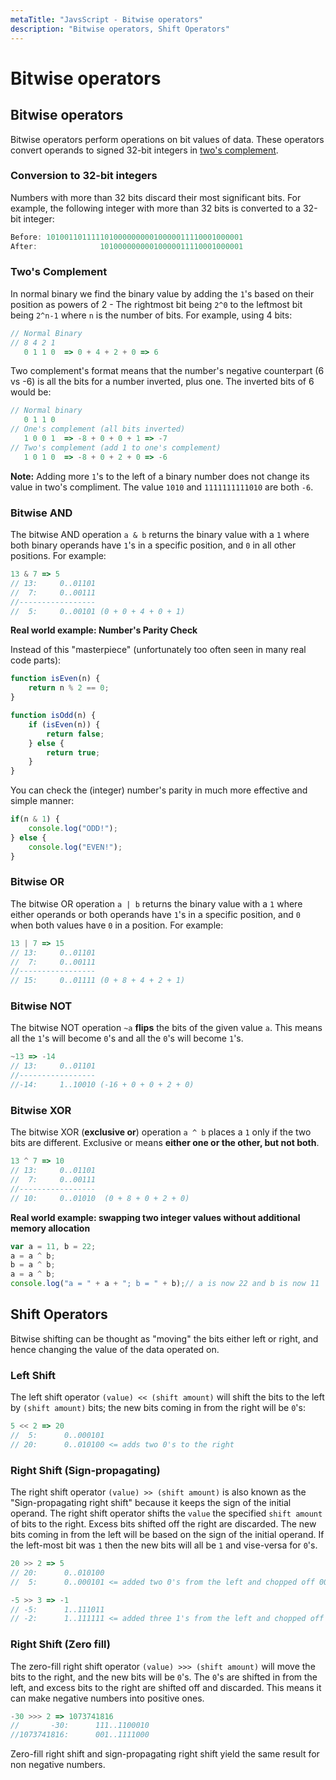 ```yaml
---
metaTitle: "JavsScript - Bitwise operators"
description: "Bitwise operators, Shift Operators"
---
```


# Bitwise operators



## Bitwise operators


Bitwise operators perform operations on bit values of data. These operators convert  operands to signed 32-bit integers in [two's complement](http://stackoverflow.com/questions/1049722/what-is-2s-complement).

### Conversion to 32-bit integers

Numbers with more than 32 bits discard their most significant bits. For example, the following integer with more than 32 bits is converted to a 32-bit integer:

```js
Before: 10100110111110100000000010000011110001000001
After:              10100000000010000011110001000001

```

### Two's Complement

In normal binary we find the binary value by adding the `1`'s based on their position as powers of 2 - The rightmost bit being `2^0` to the leftmost bit being `2^n-1` where `n` is the number of bits. For example, using 4 bits:

```js
// Normal Binary
// 8 4 2 1
   0 1 1 0  => 0 + 4 + 2 + 0 => 6

```

Two complement's format means that the number's negative counterpart (6 vs -6) is all the bits for a number inverted, plus one. The inverted bits of 6 would be:

```js
// Normal binary
   0 1 1 0
// One's complement (all bits inverted)
   1 0 0 1  => -8 + 0 + 0 + 1 => -7
// Two's complement (add 1 to one's complement)
   1 0 1 0  => -8 + 0 + 2 + 0 => -6

```

**Note:** Adding more `1`'s to the left of a binary number does not change its value in two's compliment. The value `1010` and `1111111111010` are both `-6`.

### Bitwise AND

The bitwise AND operation `a & b` returns the binary value with a `1` where both binary operands have `1`'s in a specific position, and `0` in all other positions. For example:

```js
13 & 7 => 5
// 13:     0..01101
//  7:     0..00111
//-----------------
//  5:     0..00101 (0 + 0 + 4 + 0 + 1)

```

**Real world example: Number's Parity Check**

Instead of this "masterpiece" (unfortunately too often seen in many real code parts):

```js
function isEven(n) {
    return n % 2 == 0;
}

function isOdd(n) {
    if (isEven(n)) {
        return false;
    } else {
        return true;
    }
}

```

You can check the (integer) number's parity in much more effective and simple manner:

```js
if(n & 1) {
    console.log("ODD!");
} else {
    console.log("EVEN!");
}

```

### Bitwise OR

The bitwise OR operation `a | b` returns the binary value with a `1` where either operands or both operands have `1`'s in a specific position, and `0` when both values have `0` in a position. For example:

```js
13 | 7 => 15
// 13:     0..01101
//  7:     0..00111
//-----------------
// 15:     0..01111 (0 + 8 + 4 + 2 + 1)  

```

### Bitwise NOT

The bitwise NOT operation `~a` **flips** the bits of the given value `a`. This means all the `1`'s will become `0`'s and all the `0`'s will become `1`'s.

```js
~13 => -14
// 13:     0..01101
//-----------------
//-14:     1..10010 (-16 + 0 + 0 + 2 + 0)

```

### Bitwise XOR

The bitwise XOR (**exclusive or**) operation `a ^ b` places a `1` only if the two bits are different. Exclusive or means **either one or the other, but not both**.

```js
13 ^ 7 => 10
// 13:     0..01101
//  7:     0..00111
//-----------------
// 10:     0..01010  (0 + 8 + 0 + 2 + 0)

```

**Real world example: swapping two integer values without additional memory allocation**

```js
var a = 11, b = 22;
a = a ^ b;
b = a ^ b;
a = a ^ b;
console.log("a = " + a + "; b = " + b);// a is now 22 and b is now 11

```



## Shift Operators


Bitwise shifting can be thought as "moving" the bits either left or right, and hence changing the value of the data operated on.

### Left Shift

The left shift operator `(value) << (shift amount)` will shift the bits to the left by `(shift amount)` bits; the new bits coming in from the right will be `0`'s:

```js
5 << 2 => 20
//  5:      0..000101
// 20:      0..010100 <= adds two 0's to the right

```

### Right Shift (**Sign-propagating**)

The right shift operator `(value) >> (shift amount)` is also known as the "Sign-propagating right shift" because it keeps the sign of the initial operand. The right shift operator shifts the `value` the specified `shift amount` of bits to the right. Excess bits shifted off the right are discarded. The new bits coming in from the left will be based on the sign of the initial operand. If the left-most bit was `1` then the new bits will all be `1` and vise-versa for `0`'s.

```js
20 >> 2 => 5
// 20:      0..010100
//  5:      0..000101 <= added two 0's from the left and chopped off 00 from the right

-5 >> 3 => -1
// -5:      1..111011
// -2:      1..111111 <= added three 1's from the left and chopped off 011 from the right

```

### Right Shift (**Zero fill**)

The zero-fill right shift operator `(value) >>> (shift amount)` will move the bits to the right, and the new bits will be `0`'s. The `0`'s are shifted in from the left, and excess bits to the right are shifted off and discarded. This means it can make negative numbers into positive ones.

```js
-30 >>> 2 => 1073741816
//       -30:      111..1100010
//1073741816:      001..1111000

```

Zero-fill right shift and sign-propagating right shift yield the same result for non negative numbers.

